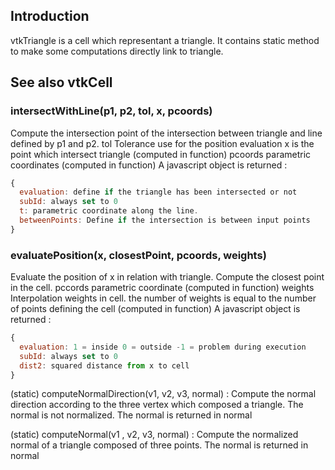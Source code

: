 ## Introduction

vtkTriangle is a cell which representant a triangle.
It contains static method to make some computations directly link to triangle.

## See also vtkCell

### intersectWithLine(p1, p2, tol, x, pcoords)
Compute the intersection point of the intersection between triangle and
line defined by p1 and p2.
tol Tolerance use for the position evaluation
x is the point which intersect triangle (computed in function)
pcoords parametric coordinates (computed in function)
A javascript object is returned :
```js
{
  evaluation: define if the triangle has been intersected or not
  subId: always set to 0
  t: parametric coordinate along the line.
  betweenPoints: Define if the intersection is between input points
}
```

### evaluatePosition(x, closestPoint, pcoords, weights)
Evaluate the position of x in relation with triangle. Compute the
closest point in the cell.
pccords parametric coordinate (computed in function)
weights Interpolation weights in cell. the number of weights is equal to
the number of points defining the cell (computed in function)
A javascript object is returned :
```js
{
  evaluation: 1 = inside 0 = outside -1 = problem during execution
  subId: always set to 0
  dist2: squared distance from x to cell
}
```


(static) computeNormalDirection(v1, v2, v3, normal)
: Compute the normal direction according to the three
vertex which composed a triangle. The normal is not normalized.
The normal is returned in normal

(static) computeNormal(v1 , v2, v3, normal)
: Compute the normalized normal of a triangle composed of three points.
The normal is returned in normal
